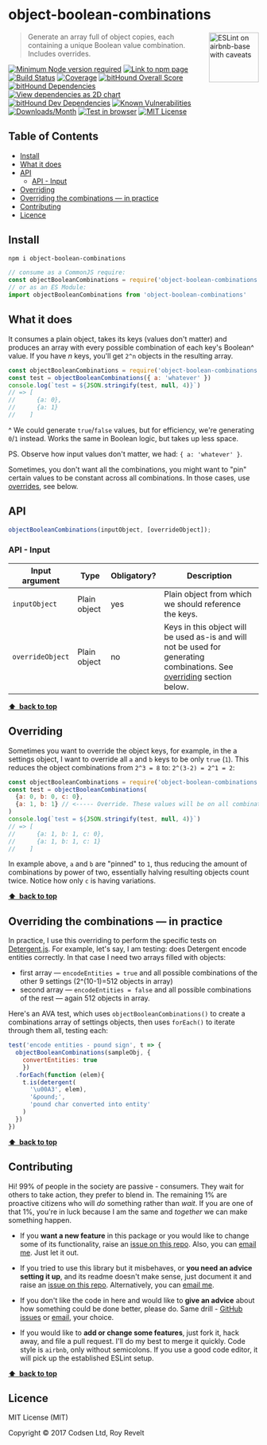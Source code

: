 # object-boolean-combinations

<a href="https://github.com/revelt/eslint-on-airbnb-base-badge" style="float: right; padding: 0 0 20px 20px;"><img src="https://cdn.rawgit.com/revelt/eslint-on-airbnb-base-badge/0c3e46c9/lint-badge.svg" alt="ESLint on airbnb-base with caveats" width="100" align="right"></a>

> Generate an array full of object copies, each containing a unique Boolean value combination. Includes overrides.

[![Minimum Node version required][node-img]][node-url]
[![Link to npm page][npm-img]][npm-url]
[![Build Status][travis-img]][travis-url]
[![Coverage][cov-img]][cov-url]
[![bitHound Overall Score][overall-img]][overall-url]
[![bitHound Dependencies][deps-img]][deps-url]
[![View dependencies as 2D chart][deps2d-img]][deps2d-url]
[![bitHound Dev Dependencies][dev-img]][dev-url]
[![Known Vulnerabilities][vulnerabilities-img]][vulnerabilities-url]
[![Downloads/Month][downloads-img]][downloads-url]
[![Test in browser][runkit-img]][runkit-url]
[![MIT License][license-img]][license-url]

## Table of Contents

<!-- START doctoc generated TOC please keep comment here to allow auto update -->
<!-- DON'T EDIT THIS SECTION, INSTEAD RE-RUN doctoc TO UPDATE -->


- [Install](#install)
- [What it does](#what-it-does)
- [API](#api)
  - [API - Input](#api---input)
- [Overriding](#overriding)
- [Overriding the combinations — in practice](#overriding-the-combinations--in-practice)
- [Contributing](#contributing)
- [Licence](#licence)

<!-- END doctoc generated TOC please keep comment here to allow auto update -->

## Install

```sh
npm i object-boolean-combinations
```

```js
// consume as a CommonJS require:
const objectBooleanCombinations = require('object-boolean-combinations')
// or as an ES Module:
import objectBooleanCombinations from 'object-boolean-combinations'
```

## What it does

It consumes a plain object, takes its keys (values don't matter) and produces an array with every possible combination of each key's Boolean^ value. If you have _n_ keys, you'll get `2^n` objects in the resulting array.

```js
const objectBooleanCombinations = require('object-boolean-combinations')
const test = objectBooleanCombinations({ a: 'whatever' })
console.log(`test = ${JSON.stringify(test, null, 4)}`)
// => [
//      {a: 0},
//      {a: 1}
//    ]
```

^ We could generate `true`/`false` values, but for efficiency, we're generating `0`/`1` instead. Works the same in Boolean logic, but takes up less space.

PS. Observe how input values don't matter, we had: `{ a: 'whatever' }`.

Sometimes, you don't want all the combinations, you might want to "pin" certain values to be constant across all combinations. In those cases, use [overrides](#overriding), see below.

## API

```javascript
objectBooleanCombinations(inputObject, [overrideObject]);
```

### API - Input

Input argument           | Type           | Obligatory? | Description
-------------------------|----------------|-------------|-------------
`inputObject`            | Plain object   | yes         | Plain object from which we should reference the keys.
`overrideObject`         | Plain object   | no          | Keys in this object will be used as-is and will not be used for generating combinations. See [overriding](#overriding) section below.

**[⬆ &nbsp;back to top](#)**

## Overriding

Sometimes you want to override the object keys, for example, in the a settings object, I want to override all `a` and `b` keys to be only `true` (`1`). This reduces the object combinations from `2^3 = 8` to: `2^(3-2) = 2^1 = 2`:

```js
const objectBooleanCombinations = require('object-boolean-combinations')
const test = objectBooleanCombinations(
  {a: 0, b: 0, c: 0},
  {a: 1, b: 1} // <----- Override. These values will be on all combinations.
)
console.log(`test = ${JSON.stringify(test, null, 4)}`)
// => [
//      {a: 1, b: 1, c: 0},
//      {a: 1, b: 1, c: 1}
//    ]
```

In example above, `a` and `b` are "pinned" to `1`, thus reducing the amount of combinations by power of two, essentially halving resulting objects count twice. Notice how only `c` is having variations.

**[⬆ &nbsp;back to top](#)**

## Overriding the combinations — in practice

In practice, I use this overriding to perform the specific tests on [Detergent.js](https://github.com/codsen/detergent). For example, let's say, I am testing: does Detergent encode entities correctly. In that case I need two arrays filled with objects:
* first array — `encodeEntities = true` and all possible combinations of the other 9 settings (2^(10-1)=512 objects in array)
* second array — `encodeEntities = false` and all possible combinations of the rest — again 512 objects in array.

Here's an AVA test, which uses `objectBooleanCombinations()` to create a combinations array of settings objects, then uses `forEach()` to iterate through them all, testing each:

```js
test('encode entities - pound sign', t => {
  objectBooleanCombinations(sampleObj, {
    convertEntities: true
    })
  .forEach(function (elem){
    t.is(detergent(
      '\u00A3', elem),
      '&pound;',
      'pound char converted into entity'
    )
  })
})
```

**[⬆ &nbsp;back to top](#)**

## Contributing

Hi! 99% of people in the society are passive - consumers. They wait for others to take action, they prefer to blend in. The remaining 1% are proactive citizens who will _do_ something rather than _wait_. If you are one of that 1%, you're in luck because I am the same and _together_ we can make something happen.

* If you **want a new feature** in this package or you would like to change some of its functionality, raise an [issue on this repo](https://github.com/codsen/object-boolean-combinations/issues). Also, you can [email me](mailto:roy@codsen.com). Just let it out.

* If you tried to use this library but it misbehaves, or **you need an advice setting it up**, and its readme doesn't make sense, just document it and raise an [issue on this repo](https://github.com/codsen/object-boolean-combinations/issues). Alternatively, you can [email me](mailto:roy@codsen.com).

* If you don't like the code in here and would like to **give an advice** about how something could be done better, please do. Same drill - [GitHub issues](https://github.com/codsen/object-boolean-combinations/issues) or [email](mailto:roy@codsen.com), your choice.

* If you would like to **add or change some features**, just fork it, hack away, and file a pull request. I'll do my best to merge it quickly. Code style is `airbnb`, only without semicolons. If you use a good code editor, it will pick up the established ESLint setup.

**[⬆ &nbsp;back to top](#)**

## Licence

MIT License (MIT)

Copyright © 2017 Codsen Ltd, Roy Revelt

[node-img]: https://img.shields.io/node/v/object-boolean-combinations.svg?style=flat-square&label=works%20on%20node
[node-url]: https://www.npmjs.com/package/object-boolean-combinations

[npm-img]: https://img.shields.io/npm/v/object-boolean-combinations.svg?style=flat-square&label=release
[npm-url]: https://www.npmjs.com/package/object-boolean-combinations

[travis-img]: https://img.shields.io/travis/codsen/object-boolean-combinations.svg?style=flat-square
[travis-url]: https://travis-ci.org/codsen/object-boolean-combinations

[cov-img]: https://coveralls.io/repos/github/codsen/object-boolean-combinations/badge.svg?style=flat-square?branch=master
[cov-url]: https://coveralls.io/github/codsen/object-boolean-combinations?branch=master

[overall-img]: https://img.shields.io/bithound/code/github/codsen/object-boolean-combinations.svg?style=flat-square
[overall-url]: https://www.bithound.io/github/codsen/object-boolean-combinations

[deps-img]: https://img.shields.io/bithound/dependencies/github/codsen/object-boolean-combinations.svg?style=flat-square
[deps-url]: https://www.bithound.io/github/codsen/object-boolean-combinations/master/dependencies/npm

[deps2d-img]: https://img.shields.io/badge/deps%20in%202D-see_here-08f0fd.svg?style=flat-square
[deps2d-url]: http://npm.anvaka.com/#/view/2d/object-boolean-combinations

[dev-img]: https://img.shields.io/bithound/devDependencies/github/codsen/object-boolean-combinations.svg?style=flat-square
[dev-url]: https://www.bithound.io/github/codsen/object-boolean-combinations/master/dependencies/npm

[vulnerabilities-img]: https://snyk.io/test/github/codsen/object-boolean-combinations/badge.svg?style=flat-square
[vulnerabilities-url]: https://snyk.io/test/github/codsen/object-boolean-combinations

[downloads-img]: https://img.shields.io/npm/dm/object-boolean-combinations.svg?style=flat-square
[downloads-url]: https://npmcharts.com/compare/object-boolean-combinations

[runkit-img]: https://img.shields.io/badge/runkit-test_in_browser-a853ff.svg?style=flat-square
[runkit-url]: https://npm.runkit.com/object-boolean-combinations

[license-img]: https://img.shields.io/npm/l/object-boolean-combinations.svg?style=flat-square
[license-url]: https://github.com/codsen/object-boolean-combinations/blob/master/license.md
